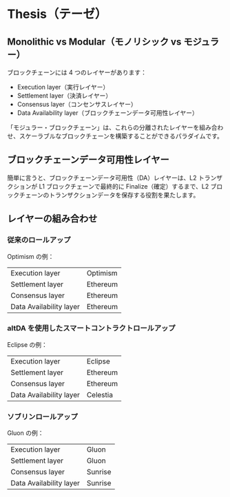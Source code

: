 # **Thesis（テーゼ）**

## Monolithic vs Modular（モノリシック vs モジュラー）

ブロックチェーンには 4 つのレイヤーがあります：

- Execution layer（実行レイヤー）
- Settlement layer（決済レイヤー）
- Consensus layer（コンセンサスレイヤー）
- Data Availability layer（ブロックチェーンデータ可用性レイヤー）

「モジュラー・ブロックチェーン」は、これらの分離されたレイヤーを組み合わせ、スケーラブルなブロックチェーンを構築することができるパラダイムです。

## ブロックチェーンデータ可用性レイヤー

簡単に言うと、ブロックチェーンデータ可用性（DA）レイヤーは、L2 トランザクションが L1 ブロックチェーンで最終的に Finalize（確定）するまで、L2 ブロックチェーンのトランザクションデータを保存する役割を果たします。

## レイヤーの組み合わせ

### 従来のロールアップ

Optimism の例：

|                         |          |
| ----------------------- | -------- |
| Execution layer         | Optimism |
| Settlement layer        | Ethereum |
| Consensus layer         | Ethereum |
| Data Availability layer | Ethereum |

### altDA を使用したスマートコントラクトロールアップ

Eclipse の例：

|                         |          |
| ----------------------- | -------- |
| Execution layer         | Eclipse  |
| Settlement layer        | Ethereum |
| Consensus layer         | Ethereum |
| Data Availability layer | Celestia |

### ソブリンロールアップ

Gluon の例：

|                         |         |
| ----------------------- | ------- |
| Execution layer         | Gluon   |
| Settlement layer        | Gluon   |
| Consensus layer         | Sunrise |
| Data Availability layer | Sunrise |
